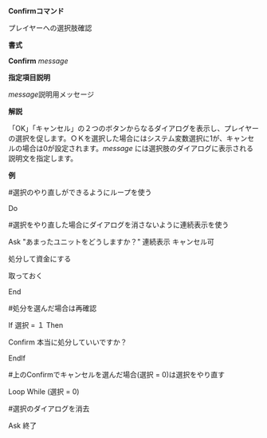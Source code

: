 **Confirmコマンド**

プレイヤーへの選択肢確認

**書式**

**Confirm** *message*

**指定項目説明**

*message*説明用メッセージ

**解説**

「OK」「キャンセル」の２つのボタンからなるダイアログを表示し、プレイヤーの選択を促します。ＯＫを選択した場合にはシステム変数選択に1が、キャンセルの場合は0が設定されます。*message* には選択肢のダイアログに表示される説明文を指定します。

**例**

#選択のやり直しができるようにループを使う

Do

#選択をやり直した場合にダイアログを消さないように連続表示を使う

Ask "あまったユニットをどうしますか？" 連続表示 キャンセル可

処分して資金にする

取っておく

End



#処分を選んだ場合は再確認

If 選択 = １ Then

Confirm 本当に処分していいですか？

EndIf



#上のConfirmでキャンセルを選んだ場合(選択 = 0)は選択をやり直す

Loop While (選択 = 0)

#選択のダイアログを消去

Ask 終了
